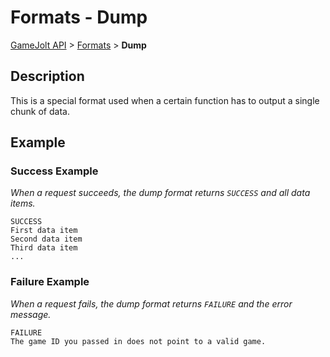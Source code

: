 # Formats - Dump

[GameJolt API](../../index.md) > [Formats](index.md) > __Dump__

## Description

This is a special format used when a certain function has to output a single chunk of data.

## Example

### Success Example

_When a request succeeds, the dump format returns `SUCCESS` and all data items._

```
SUCCESS
First data item
Second data item
Third data item
...
```

### Failure Example

_When a request fails, the dump format returns `FAILURE` and the error message._

```
FAILURE
The game ID you passed in does not point to a valid game.
```